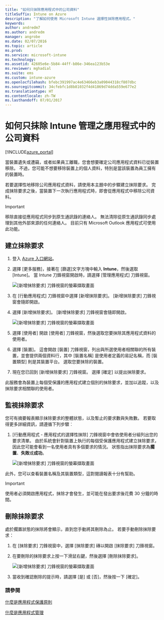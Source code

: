 ```yaml
---
title: "如何只抹除應用程式中的公司資料"
titleSuffix: Intune on Azure
description: "了解如何使用 Microsoft Intune 選擇性抹除應用程式。"
keywords: 
author: andredm7
ms.author: andredm
manager: angrobe
ms.date: 02/07/2016
ms.topic: article
ms.prod: 
ms.service: microsoft-intune
ms.technology: 
ms.assetid: 42605e6e-5b84-44ff-b86e-346ea123b53e
ms.reviewer: mghadial
ms.suite: ems
ms.custom: intune-azure
ms.openlocfilehash: bfebc391997ac4e63466eb3a09044318cf807dbc
ms.sourcegitcommit: 34cfebfc1d8b81032f4d41869d74dda559e677e2
ms.translationtype: HT
ms.contentlocale: zh-TW
ms.lasthandoff: 07/01/2017
---
```

# <a name="how-to-wipe-only-corporate-data-from-intune-managed-apps"></a>如何只抹除 Intune 管理之應用程式中的公司資料

[!INCLUDE[azure_portal](./includes/azure_portal.md)]

當裝置遺失或遭竊，或者如果員工離職，您會想要確定公司應用程式資料已從裝置移除。 不過，您可能不想要移除裝置上的個人資料，特別是當該裝置為員工擁有的裝置時。

若要選擇性地移除公司應用程式資料，請使用本主題中的步驟建立抹除要求。 完成抹除要求之後，當裝置下一次執行應用程式時，即會從應用程式中移除公司資料。

>[!IMPORTANT]
> 移除直接從應用程式同步到原生通訊錄的連絡人。 無法清除從原生通訊錄同步處理到其他外部來源的任何連絡人。 目前只有 Microsoft Outlook 應用程式可使用此功能。

## <a name="create-a-wipe-request"></a>建立抹除要求

1.  登入 [Azure 入口網站](https://portal.azure.com)。

2.  選擇 [更多服務]，接著在 [篩選]文字方塊中輸入 **Intune**，然後選取 [Intune]。 當 Intune 刀鋒視窗開啟時，請選擇 [管理應用程式] 刀鋒視窗。

    ![[新增抹除要求] 刀鋒視窗的螢幕擷取畫面](./media/intune-azure-preview-blade.png)

3.  在 [行動應用程式] 刀鋒視窗中選擇 [新增抹除要求]。 [新增抹除要求] 刀鋒視窗會隨即開啟。

4.  選擇 [新增抹除要求]。 [新增抹除要求] 刀鋒視窗會隨即開啟。

    ![[新增抹除要求] 刀鋒視窗的螢幕擷取畫面](./media/AzurePortal_MAM_NewWipeRequest.png)

5.  選擇 [使用者] 開啟 [使用者] 刀鋒視窗，然後選取您要抹除其應用程式資料的使用者。

6.  選擇 [裝置]。 這會開啟 [裝置] 刀鋒視窗，列出與所選使用者相關聯的所有裝置，並會提供兩個資料行，其中 [裝置名稱] 是使用者定義的易記名稱，而 [裝置類型] 則是其裝置平台。 選取您要抹除的裝置。

7.  現在您已回到 [新增抹除要求] 刀鋒視窗。 選擇 [確定] 以提出抹除要求。 

此服務會為裝置上每個受保護的應用程式建立個別的抹除要求，並加以追蹤，以及抹除要求相關聯的使用者。

## <a name="monitor-your-wipe-requests"></a>監視抹除要求

您可有摘要報表顯示抹除要求的整體狀態，以及暫止的要求數與失敗數。 若要取得更多詳細資訊，請遵循下列步驟︰

1.  [行動應用程式 - 應用程式的選擇性抹除] 刀鋒視窗中會依使用者分組列出您的要求清單。 由於系統會針對裝置上執行的每個受保護應用程式建立抹除要求，因此您可能會看到一名使用者具有多個要求的情況。 狀態指出抹除要求為**擱置**、**失敗**或**成功**。

    ![[新增抹除要求] 刀鋒視窗的螢幕擷取畫面](./media/wipe-request-status-1.png)

此外，您可以查看裝置名稱及其裝置類型，這對閱讀報表十分有幫助。

>[!IMPORTANT]
> 使用者必須開啟應用程式，抹除才會發生，並可能在發出要求後花費 30 分鐘的時間。

## <a name="delete-a-wipe-request"></a>刪除抹除要求

處於擱置狀態的抹除將會顯示，直到您手動將其刪除為止。  若要手動刪除抹除要求：

1.  在 [抹除要求] 刀鋒視窗中，選擇 [抹除要求] 磚以開啟 [抹除要求] 刀鋒視窗。

2.  在要刪除的抹除要求上按一下滑鼠右鍵，然後選擇 [刪除抹除要求]。

    ![[新增抹除要求] 刀鋒視窗的螢幕擷取畫面](./media/delete-wipe-request.png)

3.  當收到確認刪除的提示時，請選擇 [是] 或 [否]，然後按一下 [確定]。

### <a name="see-also"></a>請參閱
[什麼是應用程式保護原則](app-protection-policy.md)

[什麼是應用程式管理](app-management.md)